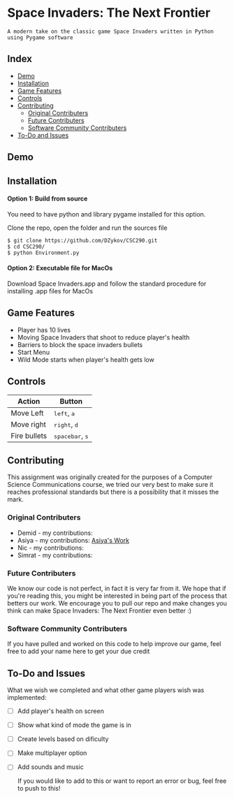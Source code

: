 # Space Invaders: The Next Frontier
    A modern take on the classic game Space Invaders written in Python using Pygame software

## Index
   - [Demo](#Demo "Goto Demo")
   - [Installation](#Installation "Goto Installation")
   - [Game Features](#Game-Features "Goto Game-Features")
   - [Controls](#Controls "Goto Controls")
   - [Contributing](#Contributing "Goto Contributing")
      - [Original Contributers](#Contributing "Goto Contributing")
      - [Future Contributers](#Contributing "Goto Contributing")
      - [Software Community Contributers](#Contributing "Goto Contributing")
   - [To-Do and Issues](#To-Do-and-Issues "Goto ToDo-and-Issues")

## Demo

## Installation
#### Option 1: Build from source
You need to have python and library pygame installed for this option.

Clone the repo, open the folder and run the sources file


    $ git clone https://github.com/DZykov/CSC290.git
    $ cd CSC290/
    $ python Environment.py

#### Option 2: Executable file for MacOs

Download Space Invaders.app and follow the standard procedure for installing .app files for MacOs



## Game Features
   - Player has 10 lives
   - Moving Space Invaders that shoot to reduce player's health
   - Barriers to block the space invaders bullets
   - Start Menu
   - Wild Mode starts when player's health gets low

## Controls
| Action       | Button                            |
|--------------|-----------------------------------|
| Move Left    | <kbd>left</kbd>, <kbd>a</kbd>     |
| Move right   | <kbd>right</kbd>, <kbd>d</kbd>    |
| Fire bullets | <kbd>spacebar</kbd>, <kbd>s</kbd> |

## Contributing
   This assignment was originally created for the purposes of a Computer Science Communications course, we tried our very        best to make sure it reaches professional standards but there is a possibility that it misses the mark.

### Original Contributers
* Demid - my contributions:
* Asiya - my contributions: [Asiya's Work](https://github.com/DZykov/CSC290/blob/master/AsiyasWork.rst)
* Nic - my contributions:
* Simrat - my contributions:

### Future Contributers
   We know our code is not perfect, in fact it is very far from it. We hope that if you're reading this, you might be interested in being part of the process that betters our work. We encourage you to pull our repo and make changes you think can make Space Invaders: The Next Frontier even better :)

### Software Community Contributers
   If you have pulled and worked on this code to help improve our game, feel free to add your name here to get your due credit

## To-Do and Issues
   What we wish we completed and what other game players wish was implemented:
- [ ] Add player's health on screen
- [ ] Show what kind of mode the game is in
- [ ] Create levels based on dificulty
- [ ] Make multiplayer option
- [ ] Add sounds and music
    
    If you would like to add to this or want to report an error or bug, feel free to push to this!






